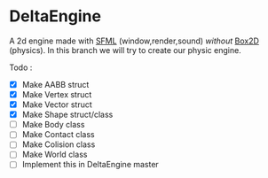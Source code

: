 # DeltaEngine
A 2d engine made with [SFML](https://www.sfml-dev.org/) (window,render,sound) *without* [Box2D](https://box2d.org/) (physics).
In this branch we will try to create our physic engine.

Todo :
- [x] Make AABB struct
- [x] Make Vertex struct
- [x] Make Vector struct
- [x] Make Shape struct/class
- [ ] Make Body class
- [ ] Make Contact class
- [ ] Make Colision class
- [ ] Make World class
- [ ] Implement this in DeltaEngine master
